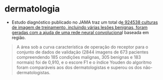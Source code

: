 # dermatologia

* Estudo diagnóstico publicado no JAMA traz um total d[e 924538 culturas de imagem de treinamento, incluindo várias lesões benignas, foram geradas com a ajuda de uma rede neural convoluciona](https://jamanetwork.com/journals/jamadermatology/article-abstract/2756346)l baseada em região. 

> A área sob a curva característica de operação do receptor para o conjunto de dados de validação \(2844 imagens de 673 pacientes compreendendo 185 condições malignas, 305 benignas e 183 normais\) foi de 0,910, e o escore F1 e o índice Youden do algoritmo foram comparáveis aos dos dermatologistas e superou os dos não-dermatologistas.

